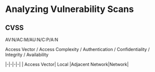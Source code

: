 # Analyzing Vulnerability Scans

## CVSS
AV:N/AC:M/AU:N/C:P/A:N  

Access Vector / Access Complexity / Authentication / Confidentiality / Integrity / Availability 


|-|-|-|-|
| Access Vector| Local |Adjacent Network|Network|
